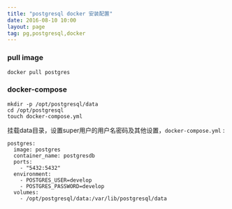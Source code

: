 ```yaml
---
title: "postgresql docker 安装配置"
date: 2016-08-10 10:00
layout: page
tag: pg,postgresql,docker
---
```

### pull image
```
docker pull postgres
```

### docker-compose
```
mkdir -p /opt/postgresql/data
cd /opt/postgresql
touch docker-compose.yml
```
挂载data目录，设置super用户的用户名密码及其他设置，`docker-compose.yml` :
```
postgres:
  image: postgres
  container_name: postgresdb
  ports:
    - "5432:5432"
  environment:
    - POSTGRES_USER=develop
    - POSTGRES_PASSWORD=develop
  volumes:
    - /opt/postgresql/data:/var/lib/postgresql/data
```
